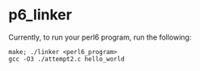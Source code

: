 # p6_linker

Currently, to run your perl6 program, run the following:

    make; ./linker <perl6_program>
    gcc -O3 ./attempt2.c hello_world
